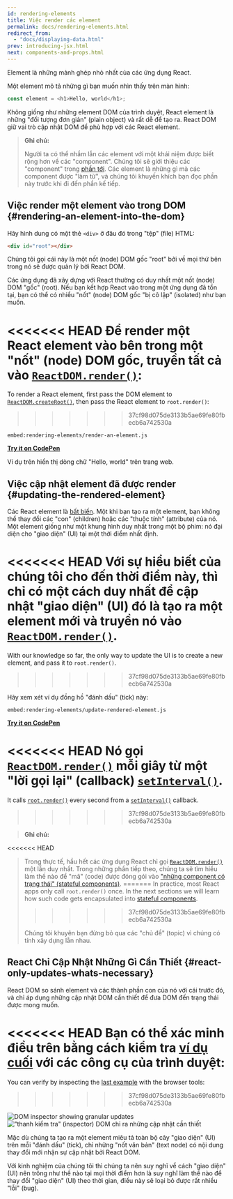 ```yaml
---
id: rendering-elements
title: Việc render các element
permalink: docs/rendering-elements.html
redirect_from:
  - "docs/displaying-data.html"
prev: introducing-jsx.html
next: components-and-props.html
---
```


Element là những mảnh ghép nhỏ nhất của các ứng dụng React.

Một element mô tả những gì bạn muốn nhìn thấy trên màn hình:

```js
const element = <h1>Hello, world</h1>;
```

Không giống như những element DOM của trình duyệt, React element là những "đối tượng đơn giản" (plain object) và rất dễ để tạo ra. React DOM giữ vai trò cập nhật DOM để phù hợp với các React element.

>**Ghi chú:**
>
>Người ta có thể nhầm lẫn các element với một khái niệm được biết rộng hơn về các "component". Chúng tôi sẽ giới thiệu các "component" trong [phần tới](/docs/components-and-props.html). Các element là những gì mà các component được "làm từ", và chúng tôi khuyến khích bạn đọc phần này trước khi đi đến phần kế tiếp.

## Việc render một element vào trong DOM {#rendering-an-element-into-the-dom}

Hãy hình dung có một thẻ `<div>` ở đâu đó trong "tệp" (file) HTML:

```html
<div id="root"></div>
```

Chúng tôi gọi cái này là một nốt (node) DOM gốc "root" bởi về mọi thứ bên trong nó sẽ được quản lý bởi React DOM.

Các ứng dụng đã xây dựng với React thường có duy nhất một nốt (node) DOM "gốc" (root). Nếu bạn kết hợp React vào trong một ứng dụng đã tồn tại, bạn có thể có nhiều "nốt" (node) DOM gốc "bị cô lập" (isolated) như bạn muốn.

<<<<<<< HEAD
Để render một React element vào bên trong một "nốt" (node) DOM gốc, truyền tất cả vào [`ReactDOM.render()`](/docs/react-dom.html#render):
=======
To render a React element, first pass the DOM element to [`ReactDOM.createRoot()`](/docs/react-dom-client.html#createroot), then pass the React element to `root.render()`:
>>>>>>> 37cf98d075de3133b5ae69fe80fbecb6a742530a

`embed:rendering-elements/render-an-element.js`

**[Try it on CodePen](https://codepen.io/gaearon/pen/ZpvBNJ?editors=1010)**

Ví dụ trên hiển thị dòng chữ "Hello, world" trên trang web.

## Việc cập nhật element đã được render {#updating-the-rendered-element}

Các React element là [bất biến](https://vi.wikipedia.org/wiki/%C4%90%E1%BB%91i_t%C6%B0%E1%BB%A3ng_b%E1%BA%A5t_bi%E1%BA%BFn). Một khi bạn tạo ra một element, bạn không thể thay đổi các "con" (children) hoặc các "thuộc tính" (attribute) của nó. Một element giống như một khung hình duy nhất trong một bộ phim: nó đại diện cho "giao diện" (UI) tại một thời điểm nhất định.

<<<<<<< HEAD
Với sự hiểu biết của chúng tôi cho đến thời điểm này, thì chỉ có một cách duy nhất để cập nhật "giao diện" (UI) đó là tạo ra một element mới và truyền nó vào [`ReactDOM.render()`](/docs/react-dom.html#render).
=======
With our knowledge so far, the only way to update the UI is to create a new element, and pass it to `root.render()`.
>>>>>>> 37cf98d075de3133b5ae69fe80fbecb6a742530a

Hãy xem xét ví dụ đồng hồ "đánh dấu" (tick) này:

`embed:rendering-elements/update-rendered-element.js`

**[Try it on CodePen](https://codepen.io/gaearon/pen/gwoJZk?editors=1010)**

<<<<<<< HEAD
Nó gọi [`ReactDOM.render()`](/docs/react-dom.html#render) mỗi giây từ một "lời gọi lại" (callback) [`setInterval()`](https://developer.mozilla.org/en-US/docs/Web/API/WindowTimers/setInterval).
=======
It calls [`root.render()`](/docs/react-dom.html#render) every second from a [`setInterval()`](https://developer.mozilla.org/en-US/docs/Web/API/WindowTimers/setInterval) callback.
>>>>>>> 37cf98d075de3133b5ae69fe80fbecb6a742530a

>**Ghi chú:**
>
<<<<<<< HEAD
>Trong thực tế, hầu hết các ứng dụng React chỉ gọi [`ReactDOM.render()`](/docs/react-dom.html#render) một lần duy nhất. Trong những phần tiếp theo, chúng ta sẽ tìm hiểu làm thế nào để "mã" (code) được đóng gói vào ["những component có trạng thái" (stateful components)](/docs/state-and-lifecycle.html).
=======
>In practice, most React apps only call `root.render()` once. In the next sections we will learn how such code gets encapsulated into [stateful components](/docs/state-and-lifecycle.html).
>>>>>>> 37cf98d075de3133b5ae69fe80fbecb6a742530a
>
>Chúng tôi khuyên bạn đừng bỏ qua các "chủ đề" (topic) vì chúng có tính xây dựng lẫn nhau.

## React Chỉ Cập Nhật Những Gì Cần Thiết {#react-only-updates-whats-necessary}

React DOM so sánh element và các thành phần con của nó với cái trước đó, và chỉ áp dụng những cập nhật DOM cần thiết để đưa DOM đến trạng thái được mong muốn.

<<<<<<< HEAD
Bạn có thể xác minh điều trên bằng cách kiểm tra [ví dụ cuối](codepen://rendering-elements/update-rendered-element) với các công cụ của trình duyệt:
=======
You can verify by inspecting the [last example](https://codepen.io/gaearon/pen/gwoJZk?editors=1010) with the browser tools:
>>>>>>> 37cf98d075de3133b5ae69fe80fbecb6a742530a

![DOM inspector showing granular updates](../images/docs/granular-dom-updates.gif)
!["thanh kiểm tra" (inspector) DOM chỉ ra những cập nhật cần thiết](../images/docs/granular-dom-updates.gif)

Mặc dù chúng ta tạo ra một element miêu tả toàn bộ cây "giao diện" (UI) trên mỗi "đánh dấu" (tick), chỉ những "nốt văn bản" (text node) có nội dung thay đổi mới nhận sự cập nhật bởi React DOM.

Với kinh nghiệm của chúng tôi thì chúng ta nên suy nghĩ về cách "giao diện" (UI) nên trông như thế nào tại mọi thời điểm hơn là suy nghĩ làm thế nào để thay đổi "giao diện" (UI) theo thời gian, điều này sẽ loại bỏ được rất nhiều "lỗi" (bug).
